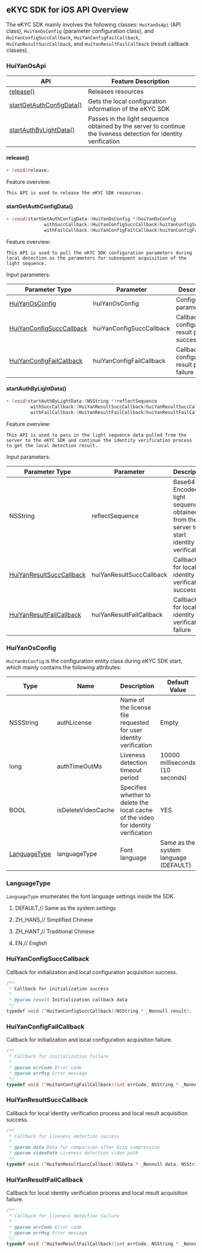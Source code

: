 ## eKYC SDK for iOS API Overview
The eKYC SDK mainly involves the following classes: `HuiYanOsApi` (API class), `HuiYanOsConfig` (parameter configuration class), and `HuiYanConfigSuccCallback`, `HuiYanConfigFailCallback`, `HuiYanResultSuccCallback`, and `HuiYanResultFailCallback` (result callback classes).

### HuiYanOsApi

| API                                                   | Feature Description                                             |
| ----------------------------------------------------- | ---------------------------------------------------- |
| [release()](#release())                               | Releases resources                                         |
| [startGetAuthConfigData()](#startGetAuthConfigData()) | Gets the local configuration information of the eKYC SDK                        |
| [startAuthByLightData()](#startAuthByLightData())     | Passes in the light sequence obtained by the server to continue the liveness detection for identity verification  |

#### release()

```objective-c
+ (void)release;
```

Feature overview:

	This API is used to release the eKYC SDK resources.

#### startGetAuthConfigData()

```objective-c
+ (void)startGetAuthConfigData:(HuiYanOsConfig *)huiYanOsConfig
              withSuccCallback:(HuiYanConfigSuccCallback)huiYanConfigSuccCallback
              withFailCallback:(HuiYanConfigFailCallback)huiYanConfigFailCallback;
```

Feature overview:

	This API is used to pull the eKYC SDK configuration parameters during local detection as the parameters for subsequent acquisition of the light sequence.

Input parameters:

| Parameter Type | Parameter | Description        |
| ----------------------------------------------------- | ------------------------ | ---------------------- |
| [HuiYanOsConfig](#HuiYanOsConfig)                     | huiYanOsConfig           | Configuration parameter             |
| [HuiYanConfigSuccCallback](#HuiYanConfigSuccCallback) | huiYanConfigSuccCallback | Callback for configuration result pull success |
| [HuiYanConfigFailCallback](#HuiYanConfigFailCallback) | huiYanConfigFailCallback | Callback for configuration result pull failure |

#### startAuthByLightData()

```objective-c
+ (void)startAuthByLightData:(NSString *)reflectSequence
         withSuccCallback:(HuiYanResultSuccCallback)huiYanResultSuccCallback
         withFailCallback:(HuiYanResultFailCallback)huiYanResultFailCallback;
```

Feature overview:

	This API is used to pass in the light sequence data pulled from the server to the eKYC SDK and continue the identity verification process to get the local detection result.

Input parameters:

| Parameter Type | Parameter | Description        |
| ----------------------------------------------------- | ------------------------ | ------------------------------------------ |
| NSString                                              | reflectSequence          | Base64-Encoded light sequence obtained from the server to start identity verification |
| [HuiYanResultSuccCallback](#HuiYanResultSuccCallback) | huiYanResultSuccCallback | Callback for local identity verification success                     |
| [HuiYanResultFailCallback](#HuiYanResultFailCallback) | huiYanResultFailCallback | Callback for local identity verification failure                     |



### HuiYanOsConfig

`HuiYanOsConfig` is the configuration entity class during eKYC SDK start, which mainly contains the following attributes:

| Type           | Name               | Description                                 | Default Value               |
| ----------------------------- | ------------------ | ------------------------------------ | ----------------- |
| NSSString                     | authLicense        | Name of the license file requested for user identity verification | Empty                |
| long                          | authTimeOutMs      | Liveness detection timeout period               | 10000 milliseconds (10 seconds) |
| BOOL                          | isDeleteVideoCache | Specifies whether to delete the local cache of the video for identity verification           | YES               |
| [LanguageType](#LanguageType) | languageType       | Font language                         | Same as the system language (DEFAULT) |



### LanguageType

`LanguageType` enumerates the font language settings inside the SDK.

1. DEFAULT,// Same as the system settings

2. ZH_HANS,// Simplified Chinese

3. ZH_HANT,// Traditional Chinese

4. EN,// English

   

### HuiYanConfigSuccCallback

Callback for initialization and local configuration acquisition success.

```java
/**
 * Callback for initialization success
 *
 * @param result Initialization callback data
 */
typedef void (^HuiYanConfigSuccCallback)(NSString * _Nonnull result);
```

### HuiYanConfigFailCallback

Callback for initialization and local configuration acquisition failure.

```objective-c
/**
 * Callback for initialization failure
 *
 * @param errCode Error code
 * @param errMsg Error message
 */
typedef void (^HuiYanConfigFailCallback)(int errCode, NSString * _Nonnull errMsg);
```

### HuiYanResultSuccCallback

Callback for local identity verification process and local result acquisition success.

```objective-c
/**
 * Callback for liveness detection success
 *
 * @param data Data for comparison after Gzip compression
 * @param videoPath Liveness detection video path
 */
typedef void (^HuiYanResultSuccCallback)(NSData * _Nonnull data, NSString * _Nonnull videoPath);
```

### HuiYanResultFailCallback

Callback for local identity verification process and local result acquisition failure.

```objective-c
/**
 * Callback for liveness detection failure
 *
 * @param errCode Error code
 * @param errMsg Error message
 */
typedef void (^HuiYanResultFailCallback)(int errCode, NSString * _Nonnull errMsg);
```

